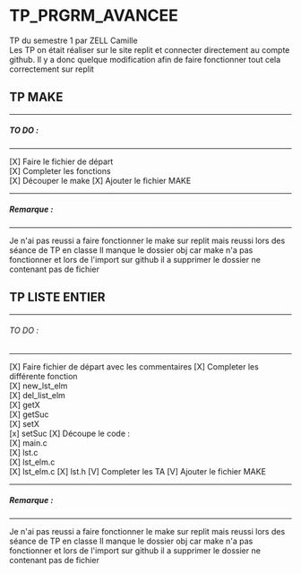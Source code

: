 # TP_PRGRM_AVANCEE
TP du semestre 1 par ZELL Camille  
Les TP on était réaliser sur le site replit et connecter directement au compte github. Il y a donc quelque modification afin de faire fonctionner tout cela correctement sur replit

## TP MAKE
______________________
##### TO DO :  
______________________
[X] Faire le fichier de départ  
[X] Completer les fonctions  
[X] Découper le make
[X] Ajouter le fichier MAKE
______________________
##### Remarque :
______________________
Je n'ai pas reussi a faire fonctionner le make sur replit mais reussi lors des séance de TP en classe
Il manque le dossier obj car make n'a pas fonctionner et lors de l'import sur github il a supprimer le dossier ne contenant pas de fichier

## TP LISTE ENTIER
______________________
###### TO DO  :
______________________
[X] Faire fichier de départ avec les commentaires
[X] Completer les différente fonction  
    [X] new_lst_elm  
    [X] del_list_elm  
    [X] getX  
    [X] getSuc  
    [X] setX  
    [x] setSuc
[X] Découpe le code :  
    [X] main.c  
    [X] lst.c  
    [X] lst_elm.c  
    [X] lst_elm.c
    [X] lst.h
[V] Completer les TA
[V] Ajouter le fichier MAKE
______________________
##### Remarque :
______________________
Je n'ai pas reussi a faire fonctionner le make sur replit mais reussi lors des séance de TP en classe
Il manque le dossier obj car make n'a pas fonctionner et lors de l'import sur github il a supprimer le dossier ne contenant pas de fichier
